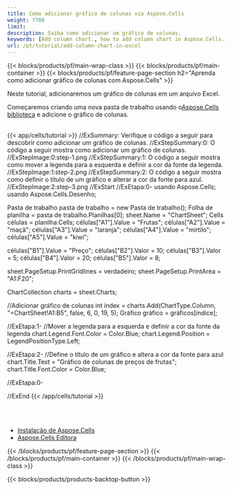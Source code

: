 ```yaml
---
title: Como adicionar gráfico de colunas via Aspose.Cells
weight: 7700
limit:
description: Saiba como adicionar um gráfico de colunas.
keywords: [Add column chart., how to add column chart in Aspose.Cells., how to add column chart using Aspose.Cells]
url: /pt/tutorial/add-column-chart-in-excel
---
```

{{< blocks/products/pf/main-wrap-class >}}
{{< blocks/products/pf/main-container >}}
{{< blocks/products/pf/feature-page-section h2="Aprenda como adicionar gráfico de colunas com Aspose.Cells" >}}

<p>
Neste tutorial, adicionaremos um gráfico de colunas em um arquivo Excel.
</p>

<p>
 Começaremos criando uma nova pasta de trabalho usando o<a href="https://www.nuget.org/packages/Aspose.Cells">Aspose.Cells biblioteca</a> e adicione o gráfico de colunas.
</p>

<br />
{{< app/cells/tutorial >}}
//ExSummary: Verifique o código a seguir para descobrir como adicionar um gráfico de colunas.
//ExStepSummary:0: O código a seguir mostra como adicionar um gráfico de colunas.
//ExStepImage:0:step-1.png
//ExStepSummary:1: O código a seguir mostra como mover a legenda para a esquerda e definir a cor da fonte da legenda.
//ExStepImage:1:step-2.png
//ExStepSummary:2: O código a seguir mostra como definir o título de um gráfico e alterar a cor da fonte para azul.
//ExStepImage:2:step-3.png
//ExStart
//ExEtapa:0-
usando Aspose.Cells;
usando Aspose.Cells.Desenho;

Pasta de trabalho pasta de trabalho = new Pasta de trabalho();
Folha de planilha = pasta de trabalho.Planilhas[0];
sheet.Name = "ChartSheet";
Cells células = planilha.Cells;
células["A1"].Value = "Frutas";
células["A2"].Value = "maçã";
células["A3"].Value = "laranja";
células["A4"].Value = "mirtilo";
células["A5"].Value = "kiwi";

células["B1"].Value = "Preço";
células["B2"].Valor = 10;
células["B3"].Valor = 5;
células["B4"].Valor = 20;
células["B5"].Valor = 8;

sheet.PageSetup.PrintGridlines = verdadeiro;
sheet.PageSetup.PrintArea = "A1:F20";

ChartCollection charts = sheet.Charts;

//Adicionar gráfico de colunas
int index = charts.Add(ChartType.Column, "=ChartSheet!A1:B5", false, 6, 0, 19, 5);
Gráfico gráfico = gráficos[índice];

//ExEtapa:1-
//Mover a legenda para a esquerda e definir a cor da fonte da legenda
chart.Legend.Font.Color = Color.Blue;
chart.Legend.Position = LegendPositionType.Left;

//ExEtapa:2-
//Define o título de um gráfico e altera a cor da fonte para azul
chart.Title.Text = "Gráfico de colunas de preços de frutas";
chart.Title.Font.Color = Color.Blue;

//ExEtapa:0-

//ExEnd
{{< /app/cells/tutorial >}}
<br />

<br />
<br />
<div class="code-sample">
    <ul class="link-list">
        <li class="link-item"><a href="https://docs.aspose.com/cells/net/installation/">Instalação de Aspose.Cells</a></li>
        <li class="link-item"><a href="https://products.aspose.app/cells/editor/">Aspose.Cells Editora</a></li>
    </ul>
</div>

{{< /blocks/products/pf/feature-page-section >}}
{{< /blocks/products/pf/main-container >}}
{{< /blocks/products/pf/main-wrap-class >}}

{{< blocks/products/products-backtop-button >}}